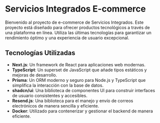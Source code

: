 # Servicios Integrados E-commerce

Bienvenido al proyecto de e-commerce de Servicios Integrados. Este proyecto está diseñado para ofrecer productos tecnológicos a través de una plataforma en línea. Utiliza las últimas tecnologías para garantizar un rendimiento óptimo y una experiencia de usuario excepcional.

## Tecnologías Utilizadas

- **Next.js**: Un framework de React para aplicaciones web modernas.
- **TypeScript**: Un superset de JavaScript que añade tipos estáticos y mejoras de desarrollo.
- **Prisma**: Un ORM moderno y seguro para Node.js y TypeScript que simplifica la interacción con la base de datos.
- **shadcn/ui**: Una biblioteca de componentes UI para construir interfaces de usuario consistentes y accesibles.
- **Resend.js**: Una biblioteca para el manejo y envío de correos electrónicos de manera sencilla y eficiente.
- **Docker**: Utilizado para contenerizar y gestionar el backend de manera eficiente.
<!--

## Requisitos Previos

Asegúrate de tener instalados los siguientes programas antes de comenzar:

- Node.js (v14 o superior)
- npm o yarn

## Instalación

Sigue estos pasos para configurar y ejecutar el proyecto en tu entorno local:

1. Clona este repositorio:
   ```bash
   git clone https://github.com/tu-usuario/servicios-integrados-ecommerce.git
   ```
2. Navega al directorio del proyecto:
   ```bash
   cd servicios-integrados-ecommerce
   ```
3. Instala las dependencias:
   ```bash
   npm install
   # o
   yarn install
   ```
4. Configura las variables de entorno:
   - Crea un archivo `.env` en la raíz del proyecto.
   - Agrega las siguientes variables de entorno:
     ```
     DATABASE_URL=your_database_url
     RESEND_API_KEY=your_resend_api_key
     ```

## Uso

Para ejecutar el proyecto en modo desarrollo, utiliza el siguiente comando:

````bash
npm run dev
# o
yarn dev
``` -->
````
